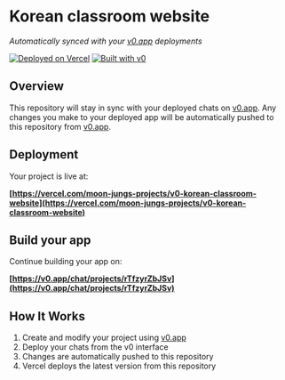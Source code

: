 # Korean classroom website

*Automatically synced with your [v0.app](https://v0.app) deployments*

[![Deployed on Vercel](https://img.shields.io/badge/Deployed%20on-Vercel-black?style=for-the-badge&logo=vercel)](https://vercel.com/moon-jungs-projects/v0-korean-classroom-website)
[![Built with v0](https://img.shields.io/badge/Built%20with-v0.app-black?style=for-the-badge)](https://v0.app/chat/projects/rTfzyrZbJSv)

## Overview

This repository will stay in sync with your deployed chats on [v0.app](https://v0.app).
Any changes you make to your deployed app will be automatically pushed to this repository from [v0.app](https://v0.app).

## Deployment

Your project is live at:

**[https://vercel.com/moon-jungs-projects/v0-korean-classroom-website](https://vercel.com/moon-jungs-projects/v0-korean-classroom-website)**

## Build your app

Continue building your app on:

**[https://v0.app/chat/projects/rTfzyrZbJSv](https://v0.app/chat/projects/rTfzyrZbJSv)**

## How It Works

1. Create and modify your project using [v0.app](https://v0.app)
2. Deploy your chats from the v0 interface
3. Changes are automatically pushed to this repository
4. Vercel deploys the latest version from this repository